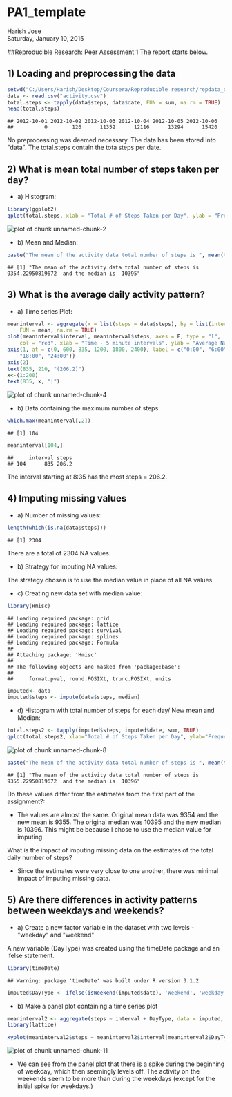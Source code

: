 # PA1_template
Harish Jose  
Saturday, January 10, 2015  

##Reproducible Research: Peer Assessment 1
The report starts below.

## 1) Loading and preprocessing the data


```r
setwd("C:/Users/Harish/Desktop/Coursera/Reproducible research/repdata_data_activity")
data <- read.csv("activity.csv")
total.steps <- tapply(data$steps, data$date, FUN = sum, na.rm = TRUE)
head(total.steps)
```

```
## 2012-10-01 2012-10-02 2012-10-03 2012-10-04 2012-10-05 2012-10-06 
##          0        126      11352      12116      13294      15420
```

No preprocessing was deemed necessary. The data has been stored into "data". The total.steps contain the tota steps per date.

## 2) What is mean total number of steps taken per day?

- a) Histogram:


```r
library(ggplot2)
qplot(total.steps, xlab = "Total # of Steps Taken per Day", ylab = "Frequency", binwidth=500)
```

![plot of chunk unnamed-chunk-2](./PA1_template_files/figure-html/unnamed-chunk-2.png) 

- b) Mean and Median:


```r
paste("The mean of the activity data total number of steps is ", mean(total.steps), " and the median is ", median(total.steps))
```

```
## [1] "The mean of the activity data total number of steps is  9354.22950819672  and the median is  10395"
```

## 3) What is the average daily activity pattern?

- a) Time series Plot:


```r
meaninterval <- aggregate(x = list(steps = data$steps), by = list(interval = data$interval), 
    FUN = mean, na.rm = TRUE)
plot(meaninterval$interval, meaninterval$steps, axes = F, type = "l", 
    col = "red", xlab = "Time - 5 minute intervals", ylab = "Average Number of Steps Taken", main = "Time Series Plot, type =1")
axis(1, at = c(0, 600, 835, 1200, 1800, 2400), label = c("0:00", "6:00", "(8:35)", "12:00", 
    "18:00", "24:00"))
axis(2)
text(835, 210, "(206.2)")
x<-(1:200)
text(835, x, "|")
```

![plot of chunk unnamed-chunk-4](./PA1_template_files/figure-html/unnamed-chunk-4.png) 

- b) Data containing the maximum number of steps:


```r
which.max(meaninterval[,2])
```

```
## [1] 104
```

```r
meaninterval[104,]
```

```
##     interval steps
## 104      835 206.2
```

The interval starting at 8:35 has the most steps = 206.2.

## 4) Imputing missing values

- a) Number of missing values:


```r
length(which(is.na(data$steps)))
```

```
## [1] 2304
```

There are a total of 2304 NA values.

- b) Strategy for imputing NA values:

The strategy chosen is to use the median value in place of all NA values.

- c) Creating new data set with median value:


```r
library(Hmisc)
```

```
## Loading required package: grid
## Loading required package: lattice
## Loading required package: survival
## Loading required package: splines
## Loading required package: Formula
## 
## Attaching package: 'Hmisc'
## 
## The following objects are masked from 'package:base':
## 
##     format.pval, round.POSIXt, trunc.POSIXt, units
```

```r
imputed<- data
imputed$steps <- impute(data$steps, median)
```

- d) Histogram with total number of steps for each day/ New mean and Median:


```r
total.steps2 <- tapply(imputed$steps, imputed$date, sum, TRUE)
qplot(total.steps2, xlab="Total # of Steps Taken per Day", ylab="Frequency", binwidth=500)
```

![plot of chunk unnamed-chunk-8](./PA1_template_files/figure-html/unnamed-chunk-8.png) 


```r
paste("The mean of the activity data total number of steps is ", mean(total.steps2), " and the median is ", median(total.steps2))
```

```
## [1] "The mean of the activity data total number of steps is  9355.22950819672  and the median is  10396"
```

Do these values differ from the estimates from the first part of the assignment?:

- The values are almost the same. Original mean data was 9354 and the new mean is 9355. The original median was 10395 and the new median is 10396. This might be because I chose to use the median value for imputing.

What is the impact of imputing missing data on the estimates of the total daily number of steps?

- Since the estimates were very close to one another, there was minimal impact of imputing missing data.

## 5) Are there differences in activity patterns between weekdays and weekends?

- a) Create a new factor variable in the dataset with two levels - "weekday" and "weekend" 

A new variable (DayType) was created using the timeDate package and an ifelse statement.


```r
library(timeDate)
```

```
## Warning: package 'timeDate' was built under R version 3.1.2
```

```r
imputed$DayType <- ifelse(isWeekend(imputed$date), 'Weekend', 'weekday')
```
- b) Make a panel plot containing a time series plot 


```r
meaninterval2 <- aggregate(steps ~ interval + DayType, data = imputed, mean)
library(lattice)

xyplot(meaninterval2$steps ~ meaninterval2$interval|meaninterval2$DayType, main="2-Panel Plot (Weekend vs Weekday)",xlab="5-minute interval", ylab="Average # of steps Taken",layout=c(1,2), type="l")
```

![plot of chunk unnamed-chunk-11](./PA1_template_files/figure-html/unnamed-chunk-11.png) 

- We can see from the panel plot that there is a spike during the beginning of weekday, which then seemingly levels off. The activity on the weekends seem to be more than during the weekdays (except for the initial spike for weekdays.)
